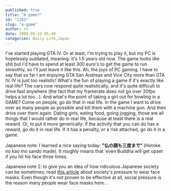 ```yaml
---
published: true
title: "A game?"
id: "1181"
slug: "a-game"
author: rv
date: 2009-05-31 05:49
categories: Daily Life,Japan
---
```

I've started playing GTA IV. Or at least, I'm trying to play it, but my PC is hopelessly outdated, meaning: it's 1.5 years old now. The game looks like shit but I'd have to spend at least 300 euro's to get the game to run smoothly, so I'll just leave it like this. Ah, the joys of PC gaming. I have to say that so far I am enjoying GTA San Andreas and Vice City more than GTA IV. IV is just too realistic! What's the fun of playing a game if it's exactly like real life? The cars now respond quite realistically, and it's quite difficult to drive fast anywhere (the fact that my framerate does not go over 20fps helps a lot too...). And what's the point of taking a girl out for bowling in a GAME? Come on people, go do that in real life. In the game I want to drive over as many people as possible and kill them with a machine gun. And then drive over them again. Dating girls, eating food, going jogging, those are all things that I would rather do in real life, because at least there is a real reward. Or, to put it more generically: if the activity that you can do has a reward, go do it in real life. If it has a penalty, or a risk attached, go do it in a game.

Japanese note: I learned a nice saying today: <strong>"仏の顔も三度まで" </strong>(Hotoke no kao mo sando made). It roughly means that 'even Buddha will get upset if you hit his face three times.

Japanese note 2: to give you an idea of how ridiculous Japanese society can be sometimes, read <a href="http://search.japantimes.co.jp/cgi-bin/fd20090531pb.html" target="_blank">this article</a> about society's pressure to wear face masks. Even though it's not proven to be effective at all, social pressure is the reason many people wear face masks here...